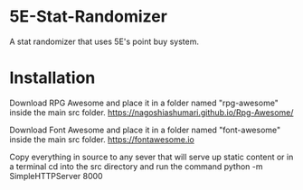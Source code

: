# 5E-Stat-Randomizer
A stat randomizer that uses 5E's point buy system.

# Installation
Download RPG Awesome and place it in a folder named "rpg-awesome" inside the main src folder.
https://nagoshiashumari.github.io/Rpg-Awesome/

Download Font Awesome and place it in a folder named "font-awesome" inside the main src folder.
https://fontawesome.io

Copy everything in source to any sever that will serve up static content or in a terminal cd into the src directory and run the command python -m SimpleHTTPServer 8000

